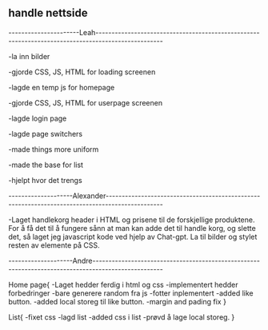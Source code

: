 ## handle nettside

----------------------Leah---------------------------------------------------------------------------------------------------

-la inn bilder

-gjorde CSS, JS, HTML for loading screenen

-lagde en temp js for homepage

-gjorde CSS, JS, HTML for userpage screenen

-lagde login page

-lagde page switchers

-made things more uniform

-made the base for list

-hjelpt hvor det trengs


--------------------Alexander------------------------------------------------------------------------------------------------

-Laget handlekorg header i HTML og prisene til de forskjellige produktene. For å få det til å fungere sånn at man kan adde det til handle korg, og slette det, så laget jeg javascript kode ved hjelp av Chat-gpt. La til bilder og stylet resten av elemente på CSS.


--------------------Andre----------------------------------------------------------------------------------------------------

Home page{ 
-Laget hedder ferdig i html og css 
-implementert hedder forbedringer 
-bare generere random fra js 
-fotter inplementert 
-added like button. 
-added local storeg til like button. 
-margin and pading fix 
} 

List{ 
-fixet css 
-lagd list 
-added css i list 
-prøvd å lage local storeg. 
}
